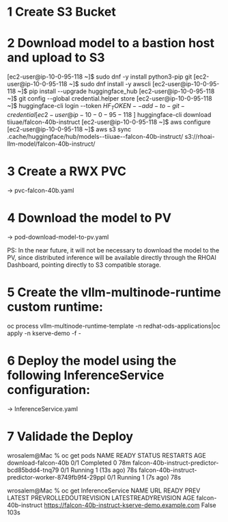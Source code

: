 # 1 Create S3 Bucket

# 2 Download model to a bastion host and upload to S3
[ec2-user@ip-10-0-95-118 ~]$ sudo dnf -y install python3-pip git
[ec2-user@ip-10-0-95-118 ~]$ sudo dnf install -y awscli
[ec2-user@ip-10-0-95-118 ~]$ pip install --upgrade huggingface_hub
[ec2-user@ip-10-0-95-118 ~]$ git config --global credential.helper store
[ec2-user@ip-10-0-95-118 ~]$ huggingface-cli login --token $HF_TOKEN --add-to-git-credential
[ec2-user@ip-10-0-95-118 ~]$ huggingface-cli download tiiuae/falcon-40b-instruct
[ec2-user@ip-10-0-95-118 ~]$ aws configure
[ec2-user@ip-10-0-95-118 ~]$ aws s3 sync .cache/huggingface/hub/models--tiiuae--falcon-40b-instruct/ s3://rhoai-llm-model/falcon-40b-instruct/ 

# 3 Create a RWX PVC
-> pvc-falcon-40b.yaml

# 4 Download the model to PV
-> pod-download-model-to-pv.yaml

PS: In the near future, it will not be necessary to download the model to the PV, since distributed inference will be available directly through the RHOAI Dashboard, pointing directly to S3 compatible storage.

# 5 Create the vllm-multinode-runtime custom runtime:
oc process vllm-multinode-runtime-template -n redhat-ods-applications|oc apply -n kserve-demo -f -

# 6 Deploy the model using the following InferenceService configuration:
-> InferenceService.yaml

# 7 Validade the Deploy
wrosalem@Mac % oc get pods
NAME                                                   READY   STATUS      RESTARTS      AGE
download-falcon-40b                                    0/1     Completed   0             78m
falcon-40b-instruct-predictor-bcd85bdd4-tnq79          0/1     Running     1 (13s ago)   78s
falcon-40b-instruct-predictor-worker-8749fb9f4-29ppl   0/1     Running     1 (7s ago)    78s

wrosalem@Mac % oc get InferenceService
NAME                  URL                                                   READY   PREV   LATEST   PREVROLLEDOUTREVISION   LATESTREADYREVISION   AGE
falcon-40b-instruct   https://falcon-40b-instruct-kserve-demo.example.com   False                                                                 103s